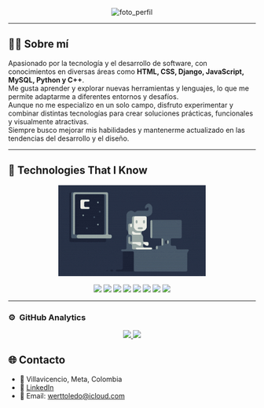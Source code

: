 <!-- Banner principal con tu foto -->
<p align="center">
  <img width="253" height="266" alt="foto_perfil" src="https://github.com/user-attachments/assets/2faee7d0-80ef-4474-871a-16df4b26969d" />
</p>

---

## 👨‍💻 Sobre mí  
Apasionado por la tecnología y el desarrollo de software, con conocimientos en diversas áreas como **HTML, CSS, Django, JavaScript, MySQL, Python y C++**.  
Me gusta aprender y explorar nuevas herramientas y lenguajes, lo que me permite adaptarme a diferentes entornos y desafíos.  
Aunque no me especializo en un solo campo, disfruto experimentar y combinar distintas tecnologías para crear soluciones prácticas, funcionales y visualmente atractivas.  
Siempre busco mejorar mis habilidades y mantenerme actualizado en las tendencias del desarrollo y el diseño.

---

## 🚀 Technologies That I Know  

<p align="center">
    <img src="https://raw.githubusercontent.com/AVS1508/AVS1508/master/assets/Night-Coding.gif" alt="Night Coding" />
</p>
<p align="center">
    <img src="https://img.shields.io/badge/C++-00599C?style=for-the-badge&logo=cplusplus&logoColor=white" />
    <img src="https://img.shields.io/badge/CSS3-1572B6?style=for-the-badge&logo=css3&logoColor=white" />
    <img src="https://img.shields.io/badge/HTML5-E34F26?style=for-the-badge&logo=html5&logoColor=white" />
    <img src="https://img.shields.io/badge/JavaScript-F7DF1E?style=for-the-badge&logo=javascript&logoColor=black" />
    <img src="https://img.shields.io/badge/Python-3776AB?style=for-the-badge&logo=python&logoColor=white" />
    <img src="https://img.shields.io/badge/Django-092E20?style=for-the-badge&logo=django&logoColor=white" />
    <img src="https://img.shields.io/badge/MySQL-4479A1?style=for-the-badge&logo=mysql&logoColor=white" />
    <img src="https://img.shields.io/badge/Canva-00C4CC?style=for-the-badge&logo=canva&logoColor=white" />
</p>

---

### ⚙️ &nbsp;GitHub Analytics

<p align="center">
<a href="https://github.com/werttoledo">
  <img height="180em" src="https://github-readme-stats-eight-theta.vercel.app/api?username=werttoledo&show_icons=true&theme=algolia&include_all_commits=true&count_private=true"/>
  <img height="180em" src="https://github-readme-stats-eight-theta.vercel.app/api/top-langs/?username=werttoledo&layout=compact&langs_count=8&theme=algolia"/>
</a>
</p>

## 🌐 Contacto
- 📍 Villavicencio, Meta, Colombia  
- 💼 [LinkedIn](https://www.linkedin.com/feed/?trk=guest_homepage-basic_google-one-tap-submit)  
- 📧 Email: werttoledo@icloud.com

